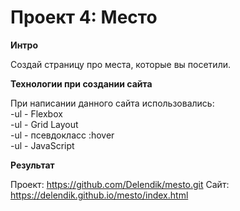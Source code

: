 # Проект 4: Место

**Интро**

Создай страницу про места, которые вы посетили.

**Технологии при создании сайта**

При написании данного сайта использовались:   
-ul - Flexbox  
-ul - Grid Layout  
-ul - псевдокласс :hover  
-ul - JavaScript

**Результат**

Проект: https://github.com/Delendik/mesto.git
Сайт: https://delendik.github.io/mesto/index.html

